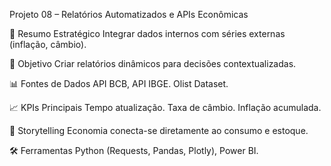 Projeto 08 – Relatórios Automatizados e APIs Econômicas

📌 Resumo Estratégico
Integrar dados internos com séries externas (inflação, câmbio).

🎯 Objetivo
Criar relatórios dinâmicos para decisões contextualizadas.

📊 Fontes de Dados
API BCB, API IBGE.
Olist Dataset.

📈 KPIs Principais
Tempo atualização.
Taxa de câmbio.
Inflação acumulada.

📖 Storytelling
Economia conecta-se diretamente ao consumo e estoque.

🛠️ Ferramentas
Python (Requests, Pandas, Plotly), Power BI.